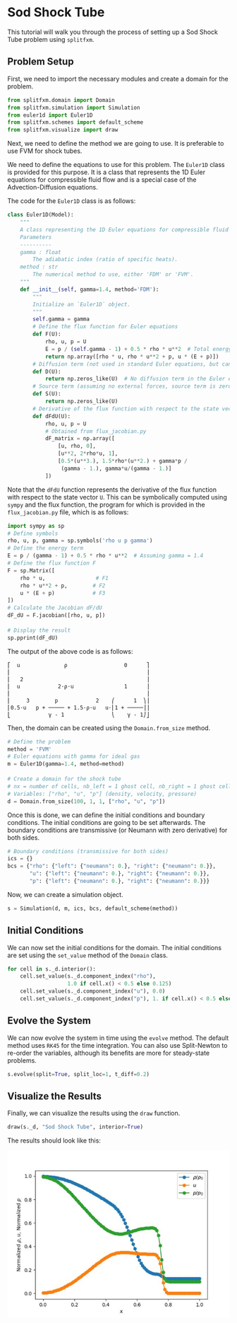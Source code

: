 # Sod Shock Tube

This tutorial will walk you through the process of setting up a Sod Shock Tube problem using `splitfxm`.

## Problem Setup

First, we need to import the necessary modules and create a domain for the problem.

```python
from splitfxm.domain import Domain
from splitfxm.simulation import Simulation
from euler1d import Euler1D
from splitfxm.schemes import default_scheme
from splitfxm.visualize import draw
```

Next, we need to define the method we are going to use. It is preferable to use FVM for shock tubes.

We need to define the equations to use for this problem. The `Euler1D` class is provided for this purpose. It is a class that represents the 1D Euler equations for compressible fluid flow and is a special case of the Advection-Diffusion equations.

The code for the `Euler1D` class is as follows:
```python
class Euler1D(Model):
    """
    A class representing the 1D Euler equations for compressible fluid flow.
    Parameters
    ----------
    gamma : float
        The adiabatic index (ratio of specific heats).
    method : str
        The numerical method to use, either 'FDM' or 'FVM'.
    """
    def __init__(self, gamma=1.4, method='FDM'):
        """
        Initialize an `Euler1D` object.
        """
        self.gamma = gamma
        # Define the flux function for Euler equations
        def F(U):
            rho, u, p = U
            E = p / (self.gamma - 1) + 0.5 * rho * u**2  # Total energy
            return np.array([rho * u, rho * u**2 + p, u * (E + p)])
        # Diffusion term (not used in standard Euler equations, but can be extended)
        def D(U):
            return np.zeros_like(U)  # No diffusion term in the Euler equations
        # Source term (assuming no external forces, source term is zero)
        def S(U):
            return np.zeros_like(U)
        # Derivative of the flux function with respect to the state vector U
        def dFdU(U):
            rho, u, p = U
            # Obtained from flux_jacobian.py
            dF_matrix = np.array([
                [u, rho, 0],
                [u**2, 2*rho*u, 1],
                [0.5*(u**3.), 1.5*rho*(u**2.) + gamma*p /
                 (gamma - 1.), gamma*u/(gamma - 1.)]
            ])
```

Note that the `dFdU` function represents the derivative of the flux function with respect to the state vector `U`. This can be symbolically computed using `sympy` and the flux function, the program for which is provided in the `flux_jacobian.py` file, which is as follows:

```python
import sympy as sp
# Define symbols
rho, u, p, gamma = sp.symbols('rho u p gamma')
# Define the energy term
E = p / (gamma - 1) + 0.5 * rho * u**2  # Assuming gamma = 1.4
# Define the flux function F
F = sp.Matrix([
    rho * u,                # F1
    rho * u**2 + p,        # F2
    u * (E + p)            # F3
])
# Calculate the Jacobian dF/dU
dF_dU = F.jacobian([rho, u, p])

# Display the result
sp.pprint(dF_dU)
```

The output of the above code is as follows:
```plain
⎡  u              ρ                  0      ⎤
⎢                                           ⎥
⎢   2                                       ⎥
⎢  u            2⋅ρ⋅u                1      ⎥
⎢                                           ⎥
⎢     3        p            2    ⎛      1  ⎞⎥
⎢0.5⋅u   p + ───── + 1.5⋅ρ⋅u   u⋅⎜1 + ─────⎟⎥
⎣            γ - 1               ⎝    γ - 1⎠⎦
```

Then, the domain can be created using the `Domain.from_size` method.

```python
# Define the problem
method = 'FVM'
# Euler equations with gamma for ideal gas
m = Euler1D(gamma=1.4, method=method)

# Create a domain for the shock tube
# nx = number of cells, nb_left = 1 ghost cell, nb_right = 1 ghost cell
# Variables: ["rho", "u", "p"] (density, velocity, pressure)
d = Domain.from_size(100, 1, 1, ["rho", "u", "p"])
```

Once this is done, we can define the initial conditions and boundary conditions. The initial conditions are going to be set afterwards. The boundary conditions are transmissive (or Neumann with zero derivative) for both sides.

```python
# Boundary conditions (transmissive for both sides)
ics = {}
bcs = {"rho": {"left": {"neumann": 0.}, "right": {"neumann": 0.}},
       "u": {"left": {"neumann": 0.}, "right": {"neumann": 0.}},
       "p": {"left": {"neumann": 0.}, "right": {"neumann": 0.}}}
```

Now, we can create a simulation object.

```python
s = Simulation(d, m, ics, bcs, default_scheme(method))
```

## Initial Conditions

We can now set the initial conditions for the domain. The initial conditions are set using the `set_value` method of the `Domain` class.

```python
for cell in s._d.interior():
    cell.set_value(s._d.component_index("rho"),
                   1.0 if cell.x() < 0.5 else 0.125)
    cell.set_value(s._d.component_index("u"), 0.0)
    cell.set_value(s._d.component_index("p"), 1. if cell.x() < 0.5 else 0.1)
```

## Evolve the System

We can now evolve the system in time using the `evolve` method. The default method uses `RK45` for the time integration. You can also use Split-Newton to re-order the variables, although its benefits are more for steady-state problems.

```python
s.evolve(split=True, split_loc=1, t_diff=0.2)
```

## Visualize the Results

Finally, we can visualize the results using the `draw` function.

```python
draw(s._d, "Sod Shock Tube", interior=True)
```

The results should look like this:

![img](../images/sod_shock.jpg)